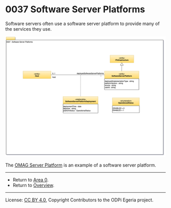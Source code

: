 <!-- SPDX-License-Identifier: CC-BY-4.0 -->
<!-- Copyright Contributors to the ODPi Egeria project. -->

# 0037 Software Server Platforms

Software servers often use a software server platform to provide many of the services they use.

![UML](0037-Software-Server-Platforms.png#pagewidth)


The [OMAG Server Platform](../../../open-metadata-implementation/admin-services/docs/concepts/omag-server-platform.md)
is an example of a software server platform.

----

* Return to [Area 0](Area-0-models.md).
* Return to [Overview](.).

----
License: [CC BY 4.0](https://creativecommons.org/licenses/by/4.0/),
Copyright Contributors to the ODPi Egeria project.